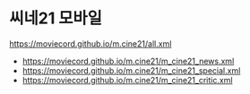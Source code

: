 # 씨네21 모바일
https://moviecord.github.io/m.cine21/all.xml
- https://moviecord.github.io/m.cine21/m_cine21_news.xml
- https://moviecord.github.io/m.cine21/m_cine21_special.xml
- https://moviecord.github.io/m.cine21/m_cine21_critic.xml
